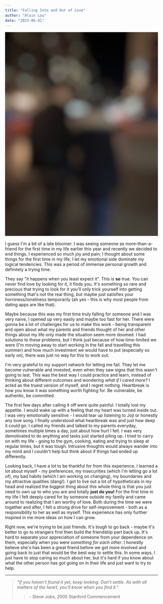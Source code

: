 ```yaml
---
title: "Falling Into and Out of Love"
author: "Alain Lou"
date: "2023-06-01"
---
```


![Walking](walking.jpeg)

I guess I'm a bit of a late bloomer. I was seeing someone as more-than-a-friend for the first time in my life earlier this year and recently we decided to end things. I experienced so much joy and pain; I thought about some things for the first time in my life; I let my emotional side dominate my logical tendencies. This was a period of immense personal growth and definitely a trying time.

They say "it happens when you least expect it". This is **so** true. You can never find love by looking for it, it finds you. It's something so rare and precious that trying to look for it you'll only trick yourself into getting something that's not the real thing, but maybe just satisfies your horniness/loneliness temporarily (ah yes - this is why most people from dating apps are like that).

Maybe because this was my first time truly falling for someone and I was very naive, I opened up very easily and maybe too fast for her. There were gonna be a lot of challenges for us to make this work - being transparent and open about what my parents and friends thought of her and other things about my life only made the situation seem more doomed. I had solutions to these problems, but I think just because of how time-limited we were (I'm moving away to start working in the fall and travelling this summer) and how much investment we would have to put (especially so early on), there was just no way for this to work out.

I'm very grateful to my support network for letting me fail. They let me become vulnerable and invested, even when they saw signs that this wasn't going to last. This was the best way I could practice and learn, instead of thinking about different outcomes and wondering _what if I cared more?_ I acted as the truest version of myself, and I regret nothing. Heartbreak is how you know it was something worth fighting for. Be vulnerable, be authentic, be committed.

The first few days after calling it off were quite painful. I totally lost my appetite. I would wake up with a feeling that my heart was turned inside out. I was very emotionally sensitive - I would tear up listening to Joji or honestly any love song. I finally understood what heartbreak was and just how deep it could go. I called my friends and talked to my parents everyday, sometimes multiple times a day, just about how hurt I felt. I was very demotivated to do anything and tasks just started piling up. I tried to carry on with my life - going to the gym, cooking, eating and trying to sleep at regular times, but it was tough. Intrusive thoughts would always wander into my mind and I couldn't help but think about if things had ended up differently.

Looking back, I have a lot to be thankful for from this experience. I learned a lot about myself - my preferences, my insecurities (which I'm letting go a lot of), my bad habits (which I am working on changing), my boundaries and my attractive qualities (dang!). I got to live out a lot of hypotheticals in my head and realized the biggest thing about this whole thing is that you just need to own up to who you are and totally **just do you!** For the first time in my life I felt deeply cared for by someone outside my family and came around to realizing that I am worthy of love. Both during the time we were together and after, I felt a strong drive for self-improvement - both as a responsibility to her as well as myself. This experience has only further inspired in me more ideas on how I can grow.

Right now, we're trying to be just friends. It's tough to go back - maybe it's better to go to strangers first then build the friendship part back up. It's hard to separate your appreciation of someone from your dependence on them, especially when you were _something for each other_. I honestly believe she's has been a great friend before we got more involved and going back to just that would be the best way to settle this. In some ways, I just have to stop caring so much about her, but it's hard if you know about what the other person has got going on in their life and just want to try to help.

---

> _"If you haven't found it yet, keep looking. Don't settle. As with all matters of the heart, you'll know when you find it."_
>>  \- Steve Jobs, 2005 Stanford Commencement
